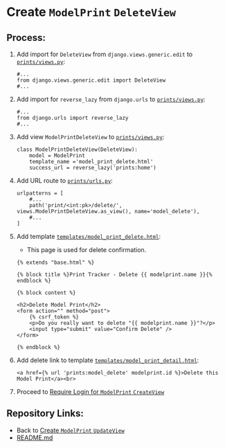 # Create `ModelPrint` `DeleteView`

## Process:

1. Add import for `DeleteView` from `django.views.generic.edit` to [`prints/views.py`](../prints/views.py):
    ```
    #...
    from django.views.generic.edit import DeleteView
    #...
    ```

1. Add import for `reverse_lazy` from `django.urls` to [`prints/views.py`](../prints/views.py):
    ```
    #...
    from django.urls import reverse_lazy
    #...
    ```

1. Add view `ModelPrintDeleteView` to [`prints/views.py`](../prints/views.py):
    ```
    class ModelPrintDeleteView(DeleteView):
        model = ModelPrint
        template_name ='model_print_delete.html'
        success_url = reverse_lazy('prints:home')
    ```

1. Add URL route to [`prints/urls.py`](../prints/urls.py):
    ```
    urlpatterns = [
        #...
        path('print/<int:pk>/delete/', views.ModelPrintDeleteView.as_view(), name='model_delete'),
        #...
    ]
    ```

1. Add template [`templates/model_print_delete.html`](../templates/model_print_delete.html):
    * This page is used for delete confirmation.
    ```
    {% extends "base.html" %}

    {% block title %}Print Tracker - Delete {{ modelprint.name }}{% endblock %}

    {% block content %}

    <h2>Delete Model Print</h2>
    <form action="" method="post">
        {% csrf_token %}
        <p>Do you really want to delete "{{ modelprint.name }}"?</p>
        <input type="submit" value="Confirm Delete" />
    </form>

    {% endblock %}
    ```

1. Add delete link to template [`templates/model_print_detail.html`](../templates/model_print_detail.html):
    ```
    <a href={% url 'prints:model_delete' modelprint.id %}>Delete this Model Print</a><br>
    ```

1. Proceed to [Require Login for `ModelPrint` `CreateView`](./10_require_login_for_create_model_print.md)

## Repository Links:
* Back to [Create `ModelPrint` `UpdateView`](./08_model_update_view.md)
* [README.md](../README.md)
